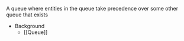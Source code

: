 A queue where entities in the queue take precedence over some other queue that exists

- Background
	- [[Queue]]